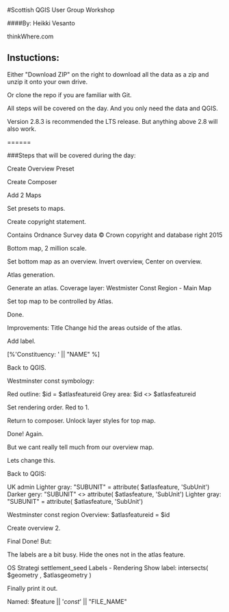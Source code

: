#Scottish QGIS User Group Workshop

####By:
Heikki Vesanto

thinkWhere.com

## Instuctions:
Either "Download ZIP" on the right to download all the data as a zip and unzip it onto your own drive.

Or clone the repo if you are familiar with Git.

All steps will be covered on the day. And you only need the data and QGIS.

Version 2.8.3 is recommended the LTS release. But anything above 2.8 will also work.

======

###Steps that will be covered during the day:

Create Overview Preset

Create Composer

Add 2 Maps

Set presets to maps.

Create copyright statement.

Contains Ordnance Survey data © Crown copyright and database right 2015

Bottom map, 2 million scale.

Set bottom map as an overview. Invert overview, Center on overview.

Atlas generation.

Generate an atlas.
Coverage layer: Westmister Const Region - Main Map

Set top map to be controlled by Atlas.

Done.

Improvements:
Title
Change hid the areas outside of the atlas.

Add label.

[%'Constituency:
'  ||   "NAME" %]

Back to QGIS.

Westminster const symbology:

Red outline:
 $id  =  $atlasfeatureid
Grey area:
 $id <>  $atlasfeatureid

Set rendering order. Red to 1.

Return to composer. Unlock layer styles for top map.

Done! Again.

But we cant really tell much from our overview map.

Lets change this.

Back to QGIS:

UK admin
Lighter gray:
 "SUBUNIT"  = attribute( $atlasfeature, 'SubUnit')
Darker gery:
 "SUBUNIT"  <> attribute( $atlasfeature, 'SubUnit')
Lighter gray:
 "SUBUNIT"  = attribute( $atlasfeature, 'SubUnit')
 
Westminster const region Overview:
 $atlasfeatureid  =  $id

Create overview 2.

Final Done! But:

The labels are a bit busy. Hide the ones not in the atlas feature.

OS Strategi
settlement_seed
Labels - Rendering
Show label:
intersects(  $geometry , $atlasgeometry )

Finally print it out.

Named:
$feature  || '_const_' ||  "FILE_NAME" 
